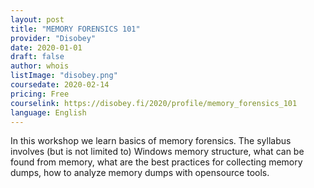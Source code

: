 ```yaml
---
layout: post
title: "MEMORY FORENSICS 101"
provider: "Disobey"
date: 2020-01-01
draft: false
author: whois
listImage: "disobey.png"
coursedate: 2020-02-14
pricing: Free
courselink: https://disobey.fi/2020/profile/memory_forensics_101
language: English
---
```


In this workshop we learn basics of memory forensics. The syllabus involves (but is not limited to) Windows memory structure, what can be found from memory, what are the best practices for collecting memory dumps, how to analyze memory dumps with opensource tools.
